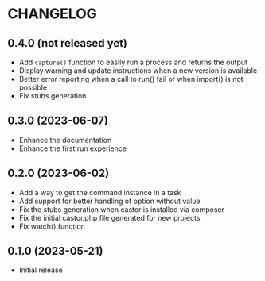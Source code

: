 # CHANGELOG

## 0.4.0 (not released yet)

* Add `capture()` function to easily run a process and returns the output
* Display warning and update instructions when a new version is available
* Better error reporting when a call to run() fail or when import() is not possible
* Fix stubs generation

## 0.3.0 (2023-06-07)

* Enhance the documentation
* Enhance the first run experience

## 0.2.0 (2023-06-02)

* Add a way to get the command instance in a task
* Add support for better handling of option without value
* Fix the stubs generation when castor is installed via composer
* Fix the initial castor.php file generated for new projects
* Fix watch() function

## 0.1.0 (2023-05-21)

* Initial release
